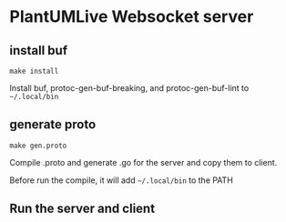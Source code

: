 # PlantUMLive Websocket server

## install buf 

`make install`

Install buf, protoc-gen-buf-breaking, and protoc-gen-buf-lint to `~/.local/bin` 

## generate proto

`make gen.proto`

Compile .proto and generate .go for the server and copy them to client.

Before run the compile, it will add `~/.local/bin` to the PATH

## Run the server and client







